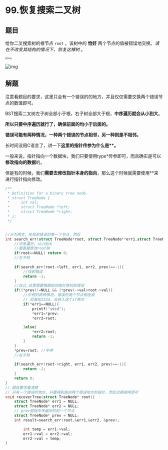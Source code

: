 # 99.恢复搜索二叉树

## 题目

给你二叉搜索树的根节点 `root` ，该树中的 **恰好** 两个节点的值被错误地交换。*请在不改变其结构的情况下，恢复这棵树* 。

<img src="https://img2022.cnblogs.com/blog/2348945/202207/2348945-20220701132049121-523276225.jpg" alt="img" style="zoom:50%;" />

![img](https://img2022.cnblogs.com/blog/2348945/202207/2348945-20220701132103129-205271838.jpg)

## 解题

注意看题目的要求，这里只会有一个错误的的地方，并且仅仅需要交换两个错误节点的数值即可。

BST搜索二叉树左子树全部小于根，右子树全部大于根，**中序遍历就会从小到大**。

**所以只要中序遍历就行了，确保前面的均小于后面的。**

**错误可能有两种情况，一种两个错误的节点相邻，另一种则是不相邻。**

长时间没用C语言了，讲一下**这里的指针传参为什么是\*\*。**

一般来说，指针指向一个数据块，我们只要使用type\*传参即可，而且确实是可以**修改指向的数据**的。

但是有的时候，我们**需要去修改指针本身的指向**，那么这个时候就需要使用\*\*来进行指针指向修改。

```c
/**
 * Definition for a binary tree node.
 * struct TreeNode {
 *     int val;
 *     struct TreeNode *left;
 *     struct TreeNode *right;
 * };
 */


//分为两步，先找到错误的第一个节点，然后
int search_err(struct TreeNode*root, struct TreeNode**err1,struct TreeNode**err2, struct TreeNode** prev ){
    //中序遍历，从小到大
    //要直接修改root树
    if(root==NULL) return 0;
    //左子树
    
    if(search_err(root->left, err1, err2, prev)==-1){
        //找到错误
        return -1;
    }
    //自己,这里需要根据前向指针等找到错误
    if((*prev)!=NULL && (*prev)->val>root->val){
        //示例的两种情况，错误的两个节点相连或
        // 后者如1324，会进入这个if两次
        if(*err1==NULL){
            printf("sdsd");
            *err1=*prev;
            *err2=root;

        }else{
            *err2=root;
            return -1; 
        }
    }
    *prev=root; //中序
    //右子树
    
    if(search_err(root->right, err1, err2, prev)==-1){
        return -1;
    }
    return 0;
}
// 题目要求看清楚
// 只有一个错误的地方，只要得到指向两个错误地方的指针，然后交换顺序即可
void recoverTree(struct TreeNode* root){
    struct TreeNode* err1 = NULL;
    struct TreeNode* err2 = NULL;
    // prev是指中序遍历的前一个节点
    struct TreeNode* prev = NULL;
    int result=search_err(root,&err1,&err2, &prev);

        int temp = err1->val;
        err1->val = err2->val;
        err2->val = temp;   
}
```

